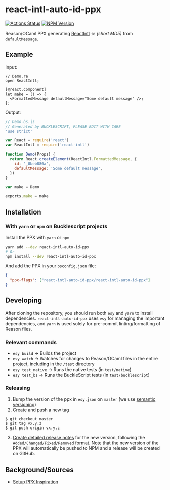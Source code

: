 # react-intl-auto-id-ppx

[![Actions Status](https://github.com/SimonDegraeve/react-intl-auto-id-ppx/workflows/react-intl-auto-id-ppx%20pipeline/badge.svg)](https://github.com/SimonDegraeve/react-intl-auto-id-ppx/actions)
[![NPM Version](https://badge.fury.io/js/react-intl-auto-id-ppx.svg)](https://badge.fury.io/js/react-intl-auto-id-ppx)

Reason/OCaml PPX generating [ReactIntl](https://github.com/formatjs/formatjs) `id` _(short MD5)_ from `defaultMessage`.

## Example

Input:

```re
// Demo.re
open ReactIntl;

[@react.component]
let make = () => {
  <FormattedMessage defaultMessage="Some default message" />;
};
```

Output:

```js
// Demo.bs.js
// Generated by BUCKLESCRIPT, PLEASE EDIT WITH CARE
'use strict'

var React = require('react')
var ReactIntl = require('react-intl')

function Demo(Props) {
  return React.createElement(ReactIntl.FormattedMessage, {
    id: '_0beb880a',
    defaultMessage: 'Some default message',
  })
}

var make = Demo

exports.make = make
```

## Installation

### With `yarn` or `npm` on Bucklescript projects

Install the PPX with `yarn` or `npm`

```bash
yarn add --dev react-intl-auto-id-ppx
# Or
npm install --dev react-intl-auto-id-ppx
```

And add the PPX in your `bsconfig.json` file:

```json
{
  "ppx-flags": ["react-intl-auto-id-ppx/react-intl-auto-id-ppx"]
}
```

## Developing

After cloning the repository, you should run both `esy` and `yarn` to install
dependencies. `react-intl-auto-id-ppx` uses `esy` for managing the important dependencies,
and `yarn` is used solely for pre-commit linting/formatting of Reason files.

### Relevant commands

- `esy build` -> Builds the project
- `esy watch` -> Watches for changes to Reason/OCaml files in the entire project, including in the `/test` directory
- `esy test_native` -> Runs the native tests (in `test/native`)
- `esy test_bs` -> Runs the BuckleScript tests (in `test/bucklescript`)

### Releasing

1. Bump the version of the ppx in `esy.json` on `master` (we use [semantic versioning](https://semver.org/))
2. Create and push a new tag

```
$ git checkout master
$ git tag vx.y.z
$ git push origin vx.y.z
```

3. [Create detailed release notes](https://github.com/SimonDegraeve/react-intl-auto-id-ppx/releases) for the new version, following the `Added/Changed/Fixed/Removed` format. Note that the new version of the PPX will automatically be pushed to NPM and a release will be created on GitHub.

## Background/Sources

- [Setup PPX Inspiration](https://github.com/dylanirlbeck/tailwind-ppx)

